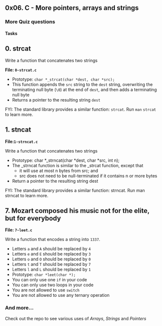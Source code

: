 ## 0x06. C - More pointers, arrays and strings

### More Quiz questions

#### Tasks

## 0. strcat

Write a function that concatenates two strings

**File: `0-strcat.c`**

-   Prototype: `char *_strcat(char *dest, char *src);`
-   This function appends the `src` string to the `dest` string, overwriting the terminating null byte (`\0`) at the end of `dest`, and then adds a terminating null byte
-   Returns a pointer to the resulting string `dest`

FYI: The standard library provides a similar function: `strcat`. Run `man` `strcat` to learn more.

## 1. stncat

**File:`1-strncat.c`**

Write a function that concatenates two strings

-   Prototype: char *\_strncat(char *dest, char \*src, int n);
-   The \_strncat function is similar to the \_strcat function, except that
    -   it will use at most n bytes from src; and
    -   src does not need to be null-terminated if it contains n or more bytes
-   Return a pointer to the resulting string dest

FYI: The standard library provides a similar function: strncat. Run man strncat to learn more.

## 7. Mozart composed his music not for the elite, but for everybody

**File: `7-leet.c`**

Write a function that encodes a string into `1337`.

-   Letters `a` and `A` should be replaced by `4`
-   Letters `e` and `E` should be replaced by `3`
-   Letters `o` and `O` should be replaced by `0`
-   Letters `t` and `T` should be replaced by `7`
-   Letters `l` and `L` should be replaced by `1`
-   Prototype: `char *leet(char *);`
-   You can only use one `if` in your code
-   You can only use two loops in your code
-   You are not allowed to use `switch`
-   You are not allowed to use any ternary operation

### And more...

Check out the repo to see various uses of _Arrays_, _Strings_ and _Pointers_
